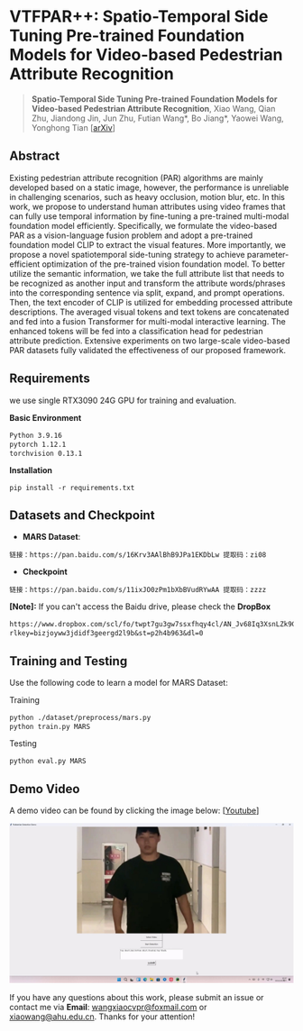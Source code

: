 
# VTFPAR++: Spatio-Temporal Side Tuning Pre-trained Foundation Models for Video-based Pedestrian Attribute Recognition
> **Spatio-Temporal Side Tuning Pre-trained Foundation Models for Video-based Pedestrian Attribute Recognition**, Xiao Wang, Qian Zhu, Jiandong Jin, Jun Zhu, Futian Wang*, Bo Jiang*, Yaowei Wang, Yonghong Tian
[[arXiv](https://arxiv.org/abs/2404.17929)]
 
## Abstract 
Existing pedestrian attribute recognition (PAR) algorithms are mainly developed based on a static image, however, the performance is unreliable in challenging scenarios, such as heavy occlusion, motion blur, etc. In this work, we propose to understand human attributes using video frames that can fully use temporal information by fine-tuning a pre-trained multi-modal foundation model efficiently. Specifically, we formulate the video-based PAR as a vision-language fusion problem and adopt a pre-trained foundation model CLIP to extract the visual features. More importantly, we propose a novel spatiotemporal side-tuning strategy to achieve parameter-efficient optimization of the pre-trained vision foundation model. To better utilize the semantic information, we take the full attribute list that needs to be recognized as another input and transform the attribute words/phrases into the corresponding sentence via split, expand, and prompt operations. Then, the text encoder of CLIP is utilized for embedding processed attribute descriptions. The averaged visual tokens and text tokens are concatenated and fed into a fusion Transformer for multi-modal interactive learning. The enhanced tokens will be fed into a classification head for pedestrian attribute prediction. Extensive experiments on two large-scale video-based PAR datasets fully validated the effectiveness of our proposed framework.

## Requirements
we use single RTX3090 24G GPU for training and evaluation.

**Basic Environment**
```
Python 3.9.16
pytorch 1.12.1
torchvision 0.13.1
```
**Installation**
```
pip install -r requirements.txt
```




## Datasets and Checkpoint 

* **MARS Dataset**:
```
链接：https://pan.baidu.com/s/16Krv3AAlBhB9JPa1EKDbLw 提取码：zi08
```

* **Checkpoint**
```
链接：https://pan.baidu.com/s/11ixJO0zPm1bXbBVudRYwAA 提取码：zzzz
```


**[Note]:**  If you can't access the Baidu drive, please check the **DropBox** 
```
https://www.dropbox.com/scl/fo/twpt7gu3gw7ssxfhqy4cl/AN_Jv68Iq3XsnLZk9Gdxf28?rlkey=bizjoyww3jdidf3geergd2l9b&st=p2h4b963&dl=0
```



## Training and Testing 
Use the following code to learn a model for MARS Dataset:

Training
```
python ./dataset/preprocess/mars.py
python train.py MARS
```
Testing
```
python eval.py MARS
```



## Demo Video 
A demo video can be found by clicking the image below: [[Youtube](https://youtu.be/yaeLMrr8MxU?si=aMmJk3epJJ76rnrL)] 

<p align="center">
<a href="[https://youtu.be/U4uUjci9Gjc](https://youtu.be/yaeLMrr8MxU?si=ZFha5XZsIG4g8E56)">
<img src="https://github.com/Event-AHU/OpenPAR/blob/main/VTFPAR%2B%2B/figures/VTFPAR%2B%2Bdemo.mp4_20240607_113607.505.jpg" alt="VTFPAR++_DemoVideo" width="700"/>
</a>
</p>






If you have any questions about this work, please submit an issue or contact me via **Email**: wangxiaocvpr@foxmail.com or xiaowang@ahu.edu.cn. Thanks for your attention! 
